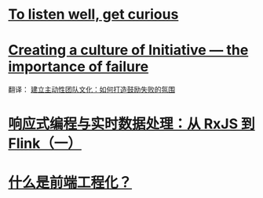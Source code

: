 # [To listen well, get curious](https://www.benkuhn.net/listen/)

# [Creating a culture of Initiative — the importance of failure](https://medium.com/@jgefroh/guiding-organizational-cultures-initiative-the-importance-of-failure-61b9c37aa810)

翻译： [建立主动性团队文化：如何打造鼓励失败的氛围](https://mp.weixin.qq.com/s/rjnpfI_0HlSbzTq2c9BSmA)

# [响应式编程与实时数据处理：从 RxJS 到 Flink（一）](https://zhuanlan.zhihu.com/p/335227503)

# [什么是前端工程化？](https://www.zhihu.com/question/433854153/answer/1618951221)
